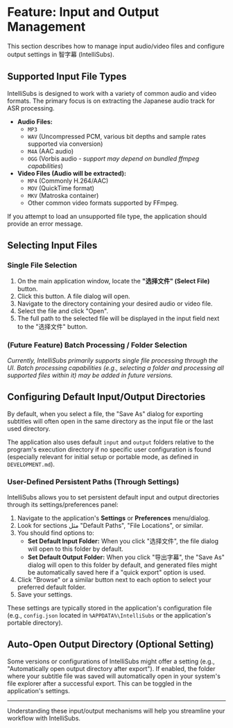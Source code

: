 # Feature: Input and Output Management

This section describes how to manage input audio/video files and configure output settings in 智字幕 (IntelliSubs).

## Supported Input File Types

IntelliSubs is designed to work with a variety of common audio and video formats. The primary focus is on extracting the Japanese audio track for ASR processing.

*   **Audio Files:**
    *   `MP3`
    *   `WAV` (Uncompressed PCM, various bit depths and sample rates supported via conversion)
    *   `M4A` (AAC audio)
    *   `OGG` (Vorbis audio - *support may depend on bundled ffmpeg capabilities*)
*   **Video Files (Audio will be extracted):**
    *   `MP4` (Commonly H.264/AAC)
    *   `MOV` (QuickTime format)
    *   `MKV` (Matroska container)
    *   Other common video formats supported by FFmpeg.

If you attempt to load an unsupported file type, the application should provide an error message.

## Selecting Input Files

### Single File Selection

1.  On the main application window, locate the **"选择文件" (Select File)** button.
2.  Click this button. A file dialog will open.
3.  Navigate to the directory containing your desired audio or video file.
4.  Select the file and click "Open".
5.  The full path to the selected file will be displayed in the input field next to the "选择文件" button.

### (Future Feature) Batch Processing / Folder Selection

*Currently, IntelliSubs primarily supports single file processing through the UI. Batch processing capabilities (e.g., selecting a folder and processing all supported files within it) may be added in future versions.*

## Configuring Default Input/Output Directories

By default, when you select a file, the "Save As" dialog for exporting subtitles will often open in the same directory as the input file or the last used directory.

The application also uses default `input` and `output` folders relative to the program's execution directory if no specific user configuration is found (especially relevant for initial setup or portable mode, as defined in `DEVELOPMENT.md`).

### User-Defined Persistent Paths (Through Settings)

IntelliSubs allows you to set persistent default input and output directories through its settings/preferences panel:

1.  Navigate to the application's **Settings** or **Preferences** menu/dialog.
2.  Look for sections مثل "Default Paths", "File Locations", or similar.
3.  You should find options to:
    *   **Set Default Input Folder:** When you click "选择文件", the file dialog will open to this folder by default.
    *   **Set Default Output Folder:** When you click "导出字幕", the "Save As" dialog will open to this folder by default, and generated files might be automatically saved here if a "quick export" option is used.
4.  Click "Browse" or a similar button next to each option to select your preferred default folder.
5.  Save your settings.

These settings are typically stored in the application's configuration file (e.g., `config.json` located in `%APPDATA%\IntelliSubs` or the application's portable directory).

## Auto-Open Output Directory (Optional Setting)

Some versions or configurations of IntelliSubs might offer a setting (e.g., "Automatically open output directory after export"). If enabled, the folder where your subtitle file was saved will automatically open in your system's file explorer after a successful export. This can be toggled in the application's settings.

---

Understanding these input/output mechanisms will help you streamline your workflow with IntelliSubs.